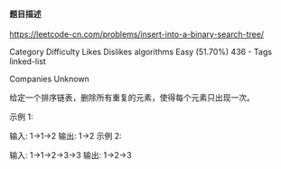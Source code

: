 #### 题目描述
https://leetcode-cn.com/problems/insert-into-a-binary-search-tree/


Category	Difficulty	Likes	Dislikes
algorithms	Easy (51.70%)	436	-
Tags
linked-list

Companies
Unknown

给定一个排序链表，删除所有重复的元素，使得每个元素只出现一次。

示例 1:

输入: 1->1->2
输出: 1->2
示例 2:

输入: 1->1->2->3->3
输出: 1->2->3
